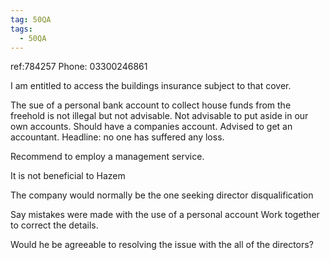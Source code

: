 ```yaml
---
tag: 50QA
tags:
  - 50QA
---
```

ref:784257
Phone: 03300246861


I am entitled to access the buildings insurance subject to that cover.

The sue of a personal bank account to collect house funds from the freehold is not illegal but not advisable. Not advisable to put aside in our own accounts. Should have a companies account. Advised to get an accountant. Headline: no one has suffered any loss. 

Recommend to employ a management service.

It is not beneficial to Hazem

The company would normally be the one seeking director disqualification

Say mistakes were made with the use of a personal account
Work together to correct the details.

Would he be agreeable to resolving the issue with the all of the directors?